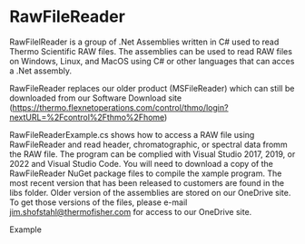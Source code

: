 # RawFileReader
RawFilelReader is a group of .Net Assemblies written in C# used to read Thermo Scientific RAW files.  The assemblies can be used to read RAW files on Windows, Linux, and MacOS using C# or other languages that can acces a .Net assembly.

RawFileReader replaces our older product (MSFileReader) which can still be downloaded from our Software Download site (https://thermo.flexnetoperations.com/control/thmo/login?nextURL=%2Fcontrol%2Fthmo%2Fhome)

RawFileReaderExample.cs shows how to access a RAW file using RawFileReader and read header, chromatographic, or spectral data fromm the RAW file.  The program can be complied with Visual Studio 2017, 2019, or 2022 and Visual Studio Code.  You will need to download a copy of the RawFileReader NuGet package files to compile the xample program.  The most recent version that has been released to customers are found in the libs folder.  Older version of the assemblies are stored on our OneDrive site.  To get those versions of the files, please e-mail jim.shofstahl@thermofisher.com for access to our OneDrive site.


Example

